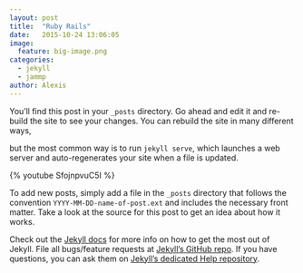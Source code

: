 ```yaml
---
layout: post
title:  "Ruby Rails"
date:   2015-10-24 13:06:05
image:
  feature: big-image.png
categories:
  - jekyll
  - jammp
author: Alexis
---
```

<!--excerpt.start-->
You’ll find this post in your `_posts` directory. Go ahead and edit it and re-build the site to see your changes. You can rebuild the site in many different ways,
<!--excerpt.end-->

but the most common way is to run `jekyll serve`, which launches a web server and auto-regenerates your site when a file is updated.


{% youtube SfojnpvuC5I %}

To add new posts, simply add a file in the `_posts` directory that follows the convention `YYYY-MM-DD-name-of-post.ext` and includes the necessary front matter. Take a look at the source for this post to get an idea about how it works.

Check out the [Jekyll docs][jekyll] for more info on how to get the most out of Jekyll. File all bugs/feature requests at [Jekyll’s GitHub repo][jekyll-gh]. If you have questions, you can ask them on [Jekyll’s dedicated Help repository][jekyll-help].

[jekyll]:      http://jekyllrb.com
[jekyll-gh]:   https://github.com/jekyll/jekyll
[jekyll-help]: https://github.com/jekyll/jekyll-help
